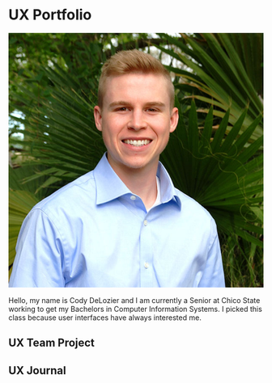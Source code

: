 # UX Portfolio

![alt text](https://github.com/UsabilityEngineering/uxportfolio-cdelozier/blob/master/cdeloizer.jpg 
"Picture of myself")

Hello, my name is Cody DeLozier and I am currently a Senior at Chico State working to get my Bachelors in Computer Information Systems. I picked this class because user interfaces have always interested me.

## UX Team Project


## UX Journal

